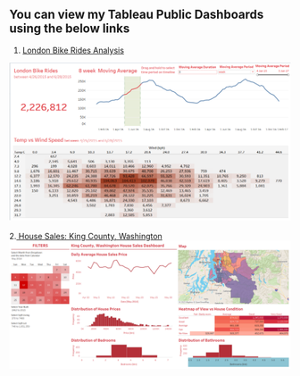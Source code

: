 ## You can view my Tableau Public Dashboards using the below links

1.  <a href='https://public.tableau.com/views/London_Bike_Rides_Visualization/Dashboard1?:language=en-US&publish=yes&:display_count=n&:origin=viz_share_link'> London Bike Rides Analysis <i class="fa-solid fa-arrow-up-right-from-square"></i></a>
<img src="https://github.com/Dkusboori/DJ_Portfolio/blob/my_projects/projects/Tableau/london-bike-rides.png?raw=true">

<br>
<br>
2.<a href='https://public.tableau.com/views/HouseSales_KingCounty_Washington/KingCounty_HouseSales?:language=en-US&:display_count=n&:origin=viz_share_link'> House Sales: King County, Washington  </a>
<img src="https://github.com/Dkusboori/DJ_Portfolio/blob/my_projects/projects/Tableau/KingCounty_HouseSales.png?raw=true">

